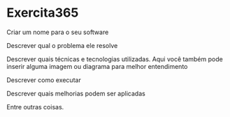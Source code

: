 # Exercita365

Criar um nome para o seu software

Descrever qual o problema ele resolve

Descrever quais técnicas e tecnologias utilizadas. Aqui você também pode inserir alguma imagem ou diagrama para melhor entendimento

Descrever como executar

Descrever quais melhorias podem ser aplicadas

Entre outras coisas.

